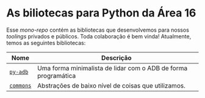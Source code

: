 # As biliotecas para Python da Área 16

Esse _mono-repo_ contém as bibliotecas que desenvolvemos para nossos _toolings_ privados e públicos. Toda colaboração é bem vinda! Atualmente, temos as seguintes bibliotecas:

| **Nome**                | **Descrição**                                                  |
| ----------------------- | -------------------------------------------------------------- |
| [`py-adb`](./py-adb/)   | Uma forma minimalista de lidar com o ADB de forma programática |
| [`commons`](./commons/) | Abstrações de baixo nível de coisas que utilizamos.            |

